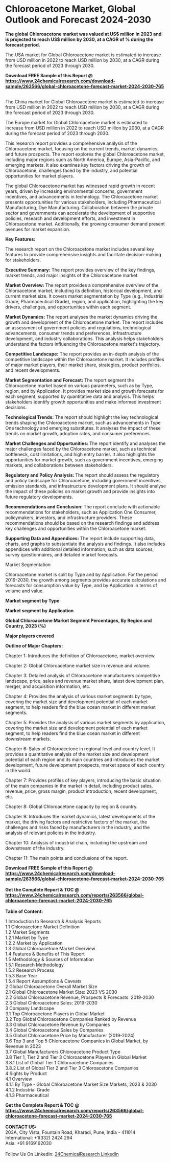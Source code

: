 <h1>Chloroacetone Market, Global Outlook and Forecast 2024-2030</h1><p><strong>The global Chloroacetone market was valued at US$ million in 2023 and is projected to reach US$ million by 2030, at a CAGR of % during the forecast period.</strong></p><p>
</p><p>The USA market for Global Chloroacetone market is estimated to increase from USD million in 2022 to reach USD million by 2030, at a CAGR during the forecast period of 2023 through 2030.</p><div><b>Download FREE Sample of this Report @ 
            <a href="https://www.24chemicalresearch.com/download-sample/263566/global-chloroacetone-forecast-market-2024-2030-765">
            https://www.24chemicalresearch.com/download-sample/263566/global-chloroacetone-forecast-market-2024-2030-765</a></b></div><br><p>
</p><p>The China market for Global Chloroacetone market is estimated to increase from USD million in 2022 to reach USD million by 2030, at a CAGR during the forecast period of 2023 through 2030.</p><p>
</p><p>The Europe market for Global Chloroacetone market is estimated to increase from USD million in 2022 to reach USD million by 2030, at a CAGR during the forecast period of 2023 through 2030.</p><p>
</p><p>This research report provides a comprehensive analysis of the Chloroacetone market, focusing on the current trends, market dynamics, and future prospects. The report explores the global Chloroacetone market, including major regions such as North America, Europe, Asia-Pacific, and emerging markets. It also examines key factors driving the growth of Chloroacetone, challenges faced by the industry, and potential opportunities for market players.</p><p>
The global Chloroacetone market has witnessed rapid growth in recent years, driven by increasing environmental concerns, government incentives, and advancements in technology. The Chloroacetone market presents opportunities for various stakeholders, including Pharmaceutical Manufacturing, Dye Manufacturing. Collaboration between the private sector and governments can accelerate the development of supportive policies, research and development efforts, and investment in Chloroacetone market. Additionally, the growing consumer demand present avenues for market expansion.</p><p>
</p><p>
<strong>Key Features:</strong></p><p>
The research report on the Chloroacetone market includes several key features to provide comprehensive insights and facilitate decision-making for stakeholders.</p><p>
<strong>Executive Summary:</strong> The report provides overview of the key findings, market trends, and major insights of the Chloroacetone market.</p><p>
<strong>Market Overview: </strong>The report provides a comprehensive overview of the Chloroacetone market, including its definition, historical development, and current market size. It covers market segmentation by Type (e.g., Industrial Grade, Pharmaceutical Grade), region, and application, highlighting the key drivers, challenges, and opportunities within each segment.</p><p>
<strong>Market Dynamics: </strong>The report analyses the market dynamics driving the growth and development of the Chloroacetone market. The report includes an assessment of government policies and regulations, technological advancements, consumer trends and preferences, infrastructure development, and industry collaborations. This analysis helps stakeholders understand the factors influencing the Chloroacetone market's trajectory.</p><p>
<strong>Competitive Landscape:</strong> The report provides an in-depth analysis of the competitive landscape within the Chloroacetone market. It includes profiles of major market players, their market share, strategies, product portfolios, and recent developments.</p><p>
<strong>Market Segmentation and Forecast: </strong>The report segment the Chloroacetone market based on various parameters, such as by Type, region, and by Application. It provides market size and growth forecasts for each segment, supported by quantitative data and analysis. This helps stakeholders identify growth opportunities and make informed investment decisions.</p><p>
<strong>Technological Trends:</strong> The report should highlight the key technological trends shaping the Chloroacetone market, such as advancements in Type One technology and emerging substitutes. It analyses the impact of these trends on market growth, adoption rates, and consumer preferences.</p><p>
<strong>Market Challenges and Opportunities: </strong>The report identify and analyses the major challenges faced by the Chloroacetone market, such as technical bottleneck, cost limitations, and high entry barrier. It also highlights the opportunities for market growth, such as government incentives, emerging markets, and collaborations between stakeholders.</p><p>
<strong>Regulatory and Policy Analysis: </strong>The report should assess the regulatory and policy landscape for Chloroacetone, including government incentives, emission standards, and infrastructure development plans. It should analyse the impact of these policies on market growth and provide insights into future regulatory developments.</p><p>
<strong>Recommendations and Conclusion: </strong>The report conclude with actionable recommendations for stakeholders, such as Application One Consumer, policymakers, investors, and infrastructure providers. These recommendations should be based on the research findings and address key challenges and opportunities within the Chloroacetone market.</p><p>
<strong>Supporting Data and Appendices:</strong> The report include supporting data, charts, and graphs to substantiate the analysis and findings. It also includes appendices with additional detailed information, such as data sources, survey questionnaires, and detailed market forecasts.</p><p>
Market Segmentation</p><p>
Chloroacetone market is split by Type and by Application. For the period 2019-2030, the growth among segments provides accurate calculations and forecasts for consumption value by Type, and by Application in terms of volume and value.</p><p>
<strong>Market segment by Type</strong></p><p>
</p><p>
</p><p><strong>Market segment by Application</strong></p><p>
</p><p>
</p><p><strong>Global Chloroacetone Market Segment Percentages, By Region and Country, 2023 (%)</strong></p><p>
</p><p>
</p><p><strong>Major players covered</strong></p><p>
</p><p>
</p><p><strong>Outline of Major Chapters:</strong></p><p>
Chapter 1: Introduces the definition of Chloroacetone, market overview.</p><p>
Chapter 2: Global Chloroacetone market size in revenue and volume.</p><p>
Chapter 3: Detailed analysis of Chloroacetone manufacturers competitive landscape, price, sales and revenue market share, latest development plan, merger, and acquisition information, etc.</p><p>
Chapter 4: Provides the analysis of various market segments by type, covering the market size and development potential of each market segment, to help readers find the blue ocean market in different market segments.</p><p>
Chapter 5: Provides the analysis of various market segments by application, covering the market size and development potential of each market segment, to help readers find the blue ocean market in different downstream markets.</p><p>
Chapter 6: Sales of Chloroacetone in regional level and country level. It provides a quantitative analysis of the market size and development potential of each region and its main countries and introduces the market development, future development prospects, market space of each country in the world.</p><p>
Chapter 7: Provides profiles of key players, introducing the basic situation of the main companies in the market in detail, including product sales, revenue, price, gross margin, product introduction, recent development, etc.</p><p>
Chapter 8: Global Chloroacetone capacity by region &amp; country.</p><p>
Chapter 9: Introduces the market dynamics, latest developments of the market, the driving factors and restrictive factors of the market, the challenges and risks faced by manufacturers in the industry, and the analysis of relevant policies in the industry.</p><p>
Chapter 10: Analysis of industrial chain, including the upstream and downstream of the industry.</p><p>
Chapter 11: The main points and conclusions of the report.</p><div><b>Download FREE Sample of this Report @ 
            <a href="https://www.24chemicalresearch.com/download-sample/263566/global-chloroacetone-forecast-market-2024-2030-765">
            https://www.24chemicalresearch.com/download-sample/263566/global-chloroacetone-forecast-market-2024-2030-765</a></b></div><br><div><b>Get the Complete Report & TOC @ 
            <a href="https://www.24chemicalresearch.com/reports/263566/global-chloroacetone-forecast-market-2024-2030-765">
            https://www.24chemicalresearch.com/reports/263566/global-chloroacetone-forecast-market-2024-2030-765</a></b></div><br>
            <b>Table of Content:</b><p>1 Introduction to Research & Analysis Reports<br />
    1.1 Chloroacetone Market Definition<br />
    1.2 Market Segments<br />
        1.2.1 Market by Type<br />
        1.2.2 Market by Application<br />
    1.3 Global Chloroacetone Market Overview<br />
    1.4 Features & Benefits of This Report<br />
    1.5 Methodology & Sources of Information<br />
        1.5.1 Research Methodology<br />
        1.5.2 Research Process<br />
        1.5.3 Base Year<br />
        1.5.4 Report Assumptions & Caveats<br />
2 Global Chloroacetone Overall Market Size<br />
    2.1 Global Chloroacetone Market Size: 2023 VS 2030<br />
    2.2 Global Chloroacetone Revenue, Prospects & Forecasts: 2019-2030<br />
    2.3 Global Chloroacetone Sales: 2019-2030<br />
3 Company Landscape<br />
    3.1 Top Chloroacetone Players in Global Market<br />
    3.2 Top Global Chloroacetone Companies Ranked by Revenue<br />
    3.3 Global Chloroacetone Revenue by Companies<br />
    3.4 Global Chloroacetone Sales by Companies<br />
    3.5 Global Chloroacetone Price by Manufacturer (2019-2024)<br />
    3.6 Top 3 and Top 5 Chloroacetone Companies in Global Market, by Revenue in 2023<br />
    3.7 Global Manufacturers Chloroacetone Product Type<br />
    3.8 Tier 1, Tier 2 and Tier 3 Chloroacetone Players in Global Market<br />
        3.8.1 List of Global Tier 1 Chloroacetone Companies<br />
        3.8.2 List of Global Tier 2 and Tier 3 Chloroacetone Companies<br />
4 Sights by Product<br />
    4.1 Overview<br />
        4.1.1 By Type - Global Chloroacetone Market Size Markets, 2023 & 2030<br />
        4.1.2 Industrial Grade<br />
        4.1.3 Pharmaceutical </p><div><b>Get the Complete Report & TOC @ 
            <a href="https://www.24chemicalresearch.com/reports/263566/global-chloroacetone-forecast-market-2024-2030-765">
            https://www.24chemicalresearch.com/reports/263566/global-chloroacetone-forecast-market-2024-2030-765</a></b></div><br><b>CONTACT US:</b><br>
            203A, City Vista, Fountain Road, Kharadi, Pune, India - 411014<br>
            International: +1(332) 2424 294<br>
            Asia: +91 9169162030 <br><br>
            Follow Us On LinkedIn: <a href="https://www.linkedin.com/company/24chemicalresearch/">24ChemicalResearch LinkedIn</a>